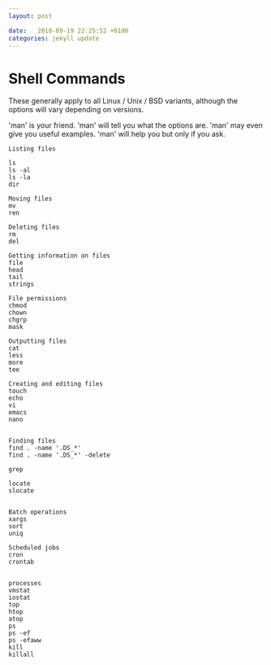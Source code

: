 ```yaml
---
layout: post

date:   2018-09-19 22:25:52 +0100
categories: jekyll update
---
```

Shell Commands
==============

These generally apply to all Linux / Unix / BSD variants, although the
options will vary depending on versions.

'man' is your friend. 'man' will tell you what the options are. 'man'
may even give you useful examples. 'man' will help you but only if you
ask.

    Listing files

    ls
    ls -al
    ls -la
    dir

    Moving files
    mv
    ren

    Deleting files
    rm
    del

    Getting information on files
    file
    head
    tail
    strings

    File permissions
    chmod
    chown
    chgrp
    mask

    Outputting files
    cat
    less
    more
    tee

    Creating and editing files
    touch
    echo
    vi
    emacs
    nano


    Finding files
    find . -name '.DS_*' 
    find . -name '.DS_*' -delete

    grep

    locate
    slocate


    Batch operations 
    xargs
    sort
    uniq

    Scheduled jobs
    cron
    crontab


    processes
    vmstat
    iostat
    top
    htop
    atop
    ps
    ps -ef
    ps -efaww
    kill
    killall
